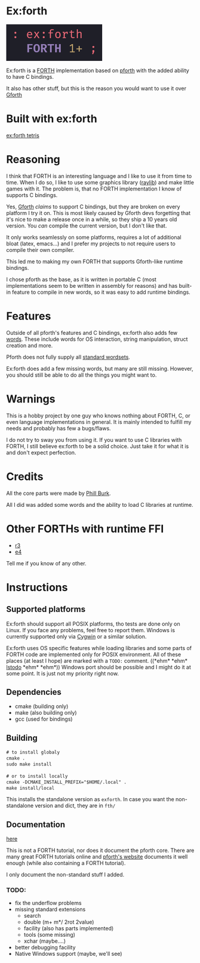 # Ex:forth

![](logo.png)

Ex:forth is a
[FORTH](https://forth-standard.org/)
implementation based on
[pforth](https://github.com/philburk/pforth)
with the added ability to have C bindings.

It also has other stuff, but this is the reason you would want to use it over
[Gforth](https://gforth.org/)

# Built with ex:forth

[ex:forth tetris](https://github.com/De-Alchmst/ex-forth-tetris)

# Reasoning

I think that FORTH is an interesting language and I like to use it from time
to time.
When I do so, I like to use some graphics library
([raylib](https://www.raylib.com/))
and make little games with it.
The problem is, that no FORTH implementation I know of supports C bindings.

Yes,
[Gforth](https://gforth.org/)
_claims_ to support C bindings, but they are broken on every
platform I try it on.
This is most likely caused by Gforth devs forgetting that it's nice to make a
release once in a while, so they ship a 10 years old version.
You _can_ compile the current version, but I don't like that.

It only works seamlessly on some platforms, requires a lot of additional bloat
(latex, emacs...) and I prefer my projects to not require users to compile their
own compiler.

This led me to making my own FORTH that supports Gforth-like runtime bindings.

I chose pforth as the base, as it is written in portable C
(most implementations seem to be written in assembly for reasons)
and has built-in feature to compile in new words, so it was easy to add
runtime bindings.

# Features

Outside of all pforth's features and C bindings, ex:forth also adds few
[words](doc/words.md).
These include words for OS interaction, string manipulation, struct creation
and more.

Pforth does not fully supply all
[standard wordsets](https://forth-standard.org/standard/words).

Ex:forth does add a few missing words, but many are still missing.
However, you should still be able to do all the things you might want to.

# Warnings

This is a hobby project by one guy who knows nothing about FORTH, C, or even
language implementations in general.
It is mainly intended to fulfill my needs and probably has few a bugs/flaws.

I do not try to sway you from using it.
If you want to use C libraries with FORTH, I still believe ex:forth to be a
solid choice.
Just take it for what it is and don't expect perfection.

# Credits

All the core parts were made by
[Phill Burk](https://github.com/philburk).

All I did was added some words and the ability to load C libraries at runtime.

# Other FORTHs with runtime FFI

* [r3](https://github.com/phreda4/r3)
* [e4](https://github.com/shwnchpl/e4)

Tell me if you know of any other.

# Instructions

## Supported platforms

Ex:forth should support all POSIX platforms, tho tests are done only on Linux.
If you face any problems, feel free to report them.
Windows is currently supported only via [Cygwin](https://cygwin.com/) or a
similar solution.

Ex:forth uses OS specific features while loading libraries and some parts of
FORTH code are implemented only for POSIX environment.
All of these places (at least I hope) are marked with a `TODO:` comment.
((\*ehm\* \*ehm\*
[lstodo](https://github.com/De-Alchmst/lstodo.git)
\*ehm\* \*ehm\*))
Windows port should be possible and I might do it at some point.
It is just not my priority right now.

## Dependencies

- cmake (building only)
- make (also building only)
- gcc (used for bindings)

## Building

```
# to install globaly
cmake .
sudo make install

# or to install locally
cmake -DCMAKE_INSTALL_PREFIX="$HOME/.local" .
make install/local
```

This installs the standalone version as `exforth`.
In case you want the non-standalone version and dict, they are in `fth/`

## Documentation

[here](doc/index.md)

This is not a FORTH tutorial, nor does it document the pforth core.
There are many great FORTH tutorials online and
[pforth's website](https://www.softsynth.com/pforth/)
documents it well enough (while also containing a FORTH tutorial).

I only document the non-standard stuff I added.

### TODO:

- fix the underflow problems
- missing standard extensions
    - search
    - double (m+ m*/ 2rot 2value)
    - facility (also has parts implemented)
    - tools (some missing)
    - xchar (maybe....)
- better debugging facility
- Native Windows support (maybe, we'll see)
